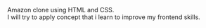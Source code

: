 Amazon clone using HTML and CSS. <br>
I will try to apply concept that i learn to improve my frontend skills.

